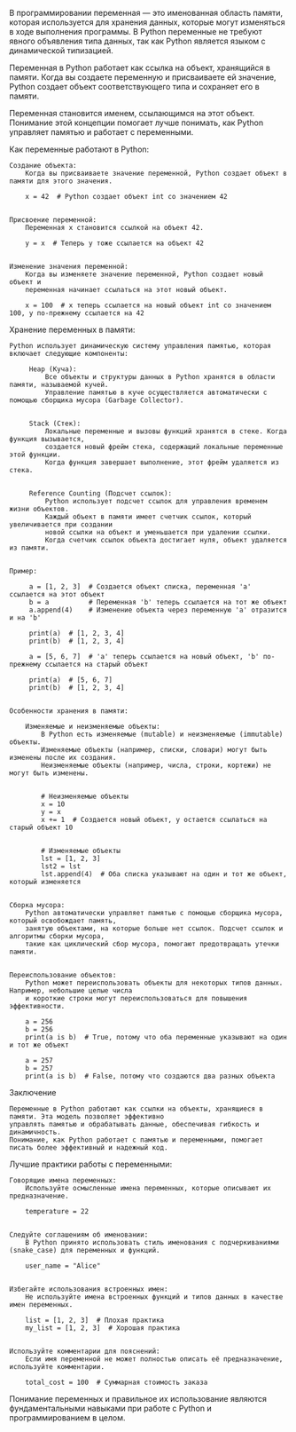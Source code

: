 
В программировании переменная — это именованная область памяти, которая используется для хранения данных,
которые могут изменяться в ходе выполнения программы. В Python переменные не требуют явного объявления типа данных,
так как Python является языком с динамической типизацией.


Переменная в Python работает как ссылка на объект, хранящийся в памяти. Когда вы создаете переменную
и присваиваете ей значение, Python создает объект соответствующего типа и сохраняет его в памяти.

Переменная становится именем, ссылающимся на этот объект. Понимание этой концепции помогает лучше понимать,
как Python управляет памятью и работает с переменными.


Как переменные работают в Python:

    Создание объекта:
        Когда вы присваиваете значение переменной, Python создает объект в памяти для этого значения.

        x = 42  # Python создает объект int со значением 42


    Присвоение переменной:
        Переменная x становится ссылкой на объект 42.

        y = x  # Теперь y тоже ссылается на объект 42


    Изменение значения переменной:
        Когда вы изменяете значение переменной, Python создает новый объект и
        переменная начинает ссылаться на этот новый объект.

        x = 100  # x теперь ссылается на новый объект int со значением 100, y по-прежнему ссылается на 42



Хранение переменных в памяти:

    Python использует динамическую систему управления памятью, которая включает следующие компоненты:

         Heap (Куча):
             Все объекты и структуры данных в Python хранятся в области памяти, называемой кучей.
             Управление памятью в куче осуществляется автоматически с помощью сборщика мусора (Garbage Collector).
 
 
         Stack (Стек):
             Локальные переменные и вызовы функций хранятся в стеке. Когда функция вызывается,
             создается новый фрейм стека, содержащий локальные переменные этой функции.
             Когда функция завершает выполнение, этот фрейм удаляется из стека.
 
 
         Reference Counting (Подсчет ссылок):
             Python использует подсчет ссылок для управления временем жизни объектов.
             Каждый объект в памяти имеет счетчик ссылок, который увеличивается при создании
             новой ссылки на объект и уменьшается при удалении ссылки.
             Когда счетчик ссылок объекта достигает нуля, объект удаляется из памяти.


    Пример:
 
         a = [1, 2, 3]  # Создается объект списка, переменная 'a' ссылается на этот объект
         b = a          # Переменная 'b' теперь ссылается на тот же объект
         a.append(4)    # Изменение объекта через переменную 'a' отразится и на 'b'
 
         print(a)  # [1, 2, 3, 4]
         print(b)  # [1, 2, 3, 4]
 
         a = [5, 6, 7]  # 'a' теперь ссылается на новый объект, 'b' по-прежнему ссылается на старый объект
 
         print(a)  # [5, 6, 7]
         print(b)  # [1, 2, 3, 4]


    Особенности хранения в памяти:

        Изменяемые и неизменяемые объекты:
            В Python есть изменяемые (mutable) и неизменяемые (immutable) объекты.
            Изменяемые объекты (например, списки, словари) могут быть изменены после их создания.
            Неизменяемые объекты (например, числа, строки, кортежи) не могут быть изменены.


            # Неизменяемые объекты
            x = 10
            y = x
            x += 1  # Создается новый объект, y остается ссылаться на старый объект 10


            # Изменяемые объекты
            lst = [1, 2, 3]
            lst2 = lst
            lst.append(4)  # Оба списка указывают на один и тот же объект, который изменяется


    Сборка мусора:
        Python автоматически управляет памятью с помощью сборщика мусора, который освобождает память,
        занятую объектами, на которые больше нет ссылок. Подсчет ссылок и алгоритмы сборки мусора,
        такие как циклический сбор мусора, помогают предотвращать утечки памяти.


    Переиспользование объектов:
        Python может переиспользовать объекты для некоторых типов данных. Например, небольшие целые числа
        и короткие строки могут переиспользоваться для повышения эффективности.

        a = 256
        b = 256
        print(a is b)  # True, потому что оба переменные указывают на один и тот же объект

        a = 257
        b = 257
        print(a is b)  # False, потому что создаются два разных объекта



Заключение

    Переменные в Python работают как ссылки на объекты, хранящиеся в памяти. Эта модель позволяет эффективно
    управлять памятью и обрабатывать данные, обеспечивая гибкость и динамичность.
    Понимание, как Python работает с памятью и переменными, помогает писать более эффективный и надежный код.



Лучшие практики работы с переменными:

    Говорящие имена переменных:
        Используйте осмысленные имена переменных, которые описывают их предназначение.

        temperature = 22


    Следуйте соглашениям об именовании:
        В Python принято использовать стиль именования с подчеркиваниями (snake_case) для переменных и функций.

        user_name = "Alice"


    Избегайте использования встроенных имен:
        Не используйте имена встроенных функций и типов данных в качестве имен переменных.

        list = [1, 2, 3]  # Плохая практика
        my_list = [1, 2, 3]  # Хорошая практика


    Используйте комментарии для пояснений:
        Если имя переменной не может полностью описать её предназначение, используйте комментарии.

        total_cost = 100  # Суммарная стоимость заказа



Понимание переменных и правильное их использование являются
фундаментальными навыками при работе с Python и программированием в целом.


